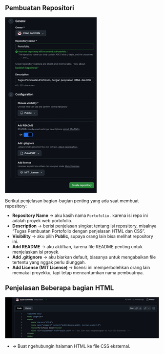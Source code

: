 ## Pembuatan Repositori 
<img src="1761367426615.jpg" alt="Foto Lif" width="300">

Berikut penjelasan bagian-bagian penting yang ada saat membuat repository:

- **Repository Name** → aku kasih nama `Portofolio.` karena isi repo ini adalah proyek web portofolio.
- **Description** → berisi penjelasan singkat tentang isi repository, misalnya “Tugas Pembuatan Portofolio dengan penjelasan HTML dan CSS”.
- **Visibility** → aku pilih **Public**, supaya orang lain bisa melihat repository ini.
- **Add README** → aku aktifkan, karena file README penting untuk menjelaskan isi proyek.
- **Add .gitignore** → aku biarkan default, biasanya untuk mengabaikan file tertentu yang nggak perlu diunggah.
- **Add License (MIT License)** → lisensi ini memperbolehkan orang lain memakai proyekku, tapi tetap mencantumkan nama pembuatnya.

## Penjelasan Beberapa bagian HTML

<img src="1761368300484.jpg" alt="Foto Lif" width="800">

- **<link rel="stylesheet" href="style.css">** → Buat ngehubungin halaman HTML ke file CSS eksternal.
